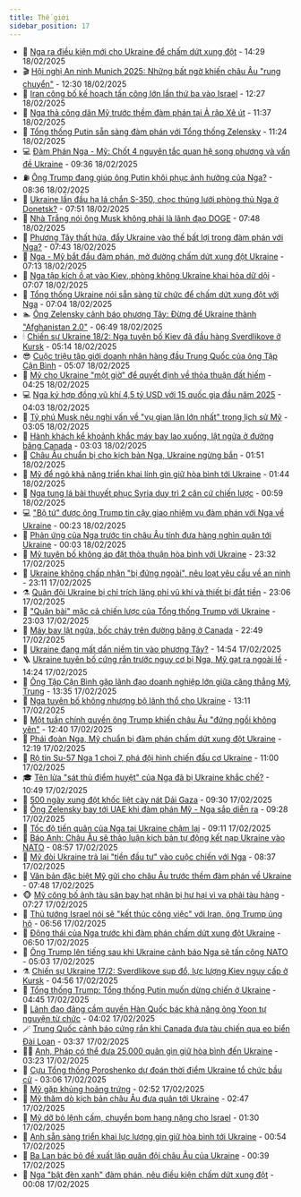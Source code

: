 ```yaml
---
title: Thế giới
sidebar_position: 17
---
```


<!-- dantri-the-gioi:START -->
- 🌋 [Nga ra điều kiện mới cho Ukraine để chấm dứt xung đột](https://dantri.com.vn/the-gioi/nga-ra-dieu-kien-moi-cho-ukraine-de-cham-dut-xung-dot-20250218211532343.htm) - 14:29 18/02/2025
- 🎬 [Hội nghị An ninh Munich 2025: Những bất ngờ khiến châu Âu &quot;rung chuyển&quot;](https://dantri.com.vn/the-gioi/hoi-nghi-an-ninh-munich-2025-nhung-bat-ngo-khien-chau-au-rung-chuyen-20250218192706671.htm) - 12:30 18/02/2025
- 🧰 [Iran công bố kế hoạch tấn công lớn lần thứ ba vào Israel](https://dantri.com.vn/the-gioi/iran-cong-bo-ke-hoach-tan-cong-lon-lan-thu-ba-vao-israel-20250218191626910.htm) - 12:27 18/02/2025
- 🌋 [Nga thả công dân Mỹ trước thềm đàm phán tại Ả rập Xê út](https://dantri.com.vn/the-gioi/nga-tha-cong-dan-my-truoc-them-dam-phan-tai-a-rap-xe-ut-20250218095939924.htm) - 11:37 18/02/2025
- 🗽 [Tổng thống Putin sẵn sàng đàm phán với Tổng thống Zelensky](https://dantri.com.vn/the-gioi/tong-thong-putin-san-sang-dam-phan-voi-tong-thong-zelensky-20250218181312689.htm) - 11:24 18/02/2025
- 💻 [Đàm Phán Nga - Mỹ: Chốt 4 nguyên tắc quan hệ song phương và vấn đề Ukraine](https://dantri.com.vn/the-gioi/dam-phan-nga-my-chot-4-nguyen-tac-quan-he-song-phuong-va-van-de-ukraine-20250218163521118.htm) - 09:36 18/02/2025
- ⛽️ [Ông Trump đang giúp ông Putin khôi phục ảnh hưởng của Nga?](https://dantri.com.vn/the-gioi/ong-trump-dang-giup-ong-putin-khoi-phuc-anh-huong-cua-nga-20250217113533635.htm) - 08:36 18/02/2025
- 🤩 [Ukraine lần đầu hạ lá chắn S-350, chọc thủng lưới phòng thủ Nga ở Donetsk?](https://dantri.com.vn/the-gioi/ukraine-lan-dau-ha-la-chan-s-350-choc-thung-luoi-phong-thu-nga-o-donetsk-20250218144308604.htm) - 07:51 18/02/2025
- 🧐 [Nhà Trắng nói ông Musk không phải là lãnh đạo DOGE](https://dantri.com.vn/the-gioi/nha-trang-noi-ong-musk-khong-phai-la-lanh-dao-doge-20250218143834562.htm) - 07:48 18/02/2025
- 🎊 [Phương Tây thất hứa, đẩy Ukraine vào thế bất lợi trong đàm phán với Nga?](https://dantri.com.vn/the-gioi/phuong-tay-that-hua-day-ukraine-vao-the-bat-loi-trong-dam-phan-voi-nga-20250218142025621.htm) - 07:43 18/02/2025
- 📝 [Nga - Mỹ bắt đầu đàm phán, mở đường chấm dứt xung đột Ukraine](https://dantri.com.vn/the-gioi/nga-my-bat-dau-dam-phan-mo-duong-cham-dut-xung-dot-ukraine-20250218135302218.htm) - 07:13 18/02/2025
- 🤡 [Nga tập kích ồ ạt vào Kiev, phòng không Ukraine khai hỏa dữ dội](https://dantri.com.vn/the-gioi/nga-tap-kich-o-at-vao-kiev-phong-khong-ukraine-khai-hoa-du-doi-20250218123829533.htm) - 07:07 18/02/2025
- 🥷 [Tổng thống Ukraine nói sẵn sàng từ chức để chấm dứt xung đột với Nga](https://dantri.com.vn/the-gioi/tong-thong-ukraine-noi-san-sang-tu-chuc-de-cham-dut-xung-dot-voi-nga-20250218132805569.htm) - 07:04 18/02/2025
- 🏊 [Ông Zelensky cảnh báo phương Tây: Đừng để Ukraine thành &quot;Afghanistan 2.0&quot;](https://dantri.com.vn/the-gioi/ong-zelensky-canh-bao-phuong-tay-dung-de-ukraine-thanh-afghanistan-20-20250218115350843.htm) - 06:49 18/02/2025
- 🕯 [Chiến sự Ukraine 18/2: Nga tuyên bố Kiev đã đầu hàng Sverdlikove ở Kursk](https://dantri.com.vn/the-gioi/chien-su-ukraine-182-nga-tuyen-bo-kiev-da-dau-hang-sverdlikove-o-kursk-20250218113954182.htm) - 05:14 18/02/2025
- 😎 [Cuộc triệu tập giới doanh nhân hàng đầu Trung Quốc của ông Tập Cận Bình](https://dantri.com.vn/the-gioi/cuoc-trieu-tap-gioi-doanh-nhan-hang-dau-trung-quoc-cua-ong-tap-can-binh-20250218111434729.htm) - 05:07 18/02/2025
- 🌈 [Mỹ cho Ukraine &quot;một giờ&quot; để quyết định về thỏa thuận đất hiếm](https://dantri.com.vn/the-gioi/my-cho-ukraine-mot-gio-de-quyet-dinh-ve-thoa-thuan-dat-hiem-20250218073234780.htm) - 04:25 18/02/2025
- 💻 [Nga ký hợp đồng vũ khí 4,5 tỷ USD với 15 quốc gia đầu năm 2025](https://dantri.com.vn/the-gioi/nga-ky-hop-dong-vu-khi-45-ty-usd-voi-15-quoc-gia-dau-nam-2025-20250218105929518.htm) - 04:03 18/02/2025
- 🤖 [Tỷ phú Musk nêu nghi vấn về &quot;vụ gian lận lớn nhất&quot; trong lịch sử Mỹ](https://dantri.com.vn/the-gioi/ty-phu-musk-neu-nghi-van-ve-vu-gian-lan-lon-nhat-trong-lich-su-my-20250218093949067.htm) - 03:05 18/02/2025
- 🦏 [Hành khách kể khoảnh khắc máy bay lao xuống, lật ngửa ở đường băng Canada](https://dantri.com.vn/the-gioi/hanh-khach-ke-khoanh-khac-may-bay-lao-xuong-lat-ngua-o-duong-bang-canada-20250218094818563.htm) - 03:03 18/02/2025
- 🌁 [Châu Âu chuẩn bị cho kịch bản Nga, Ukraine ngừng bắn](https://dantri.com.vn/the-gioi/chau-au-chuan-bi-cho-kich-ban-nga-ukraine-ngung-ban-20250218081210612.htm) - 01:51 18/02/2025
- 🐘 [Mỹ để ngỏ khả năng triển khai lính gìn giữ hòa bình tới Ukraine](https://dantri.com.vn/the-gioi/my-de-ngo-kha-nang-trien-khai-linh-gin-giu-hoa-binh-toi-ukraine-20250218080753538.htm) - 01:44 18/02/2025
- 🥷 [Nga tung lá bài thuyết phục Syria duy trì 2 căn cứ chiến lược](https://dantri.com.vn/the-gioi/nga-tung-la-bai-thuyet-phuc-syria-duy-tri-2-can-cu-chien-luoc-20250218074546731.htm) - 00:59 18/02/2025
- 💻 [&quot;Bộ tứ&quot; được ông Trump tin cậy giao nhiệm vụ đàm phán với Nga về Ukraine](https://dantri.com.vn/the-gioi/bo-tu-duoc-ong-trump-tin-cay-giao-nhiem-vu-dam-phan-voi-nga-ve-ukraine-20250218071217430.htm) - 00:23 18/02/2025
- 🎡 [Phản ứng của Nga trước tin châu Âu tính đưa hàng nghìn quân tới Ukraine](https://dantri.com.vn/the-gioi/phan-ung-cua-nga-truoc-tin-chau-au-tinh-dua-hang-nghin-quan-toi-ukraine-20250218064853628.htm) - 00:03 18/02/2025
- 🧰 [Mỹ tuyên bố không áp đặt thỏa thuận hòa bình với Ukraine](https://dantri.com.vn/the-gioi/my-tuyen-bo-khong-ap-dat-thoa-thuan-hoa-binh-voi-ukraine-20250218062639305.htm) - 23:32 17/02/2025
- 🥸 [Ukraine không chấp nhận &quot;bị đứng ngoài&quot;, nêu loạt yêu cầu về an ninh](https://dantri.com.vn/the-gioi/ukraine-khong-chap-nhan-bi-dung-ngoai-neu-loat-yeu-cau-ve-an-ninh-20250218060357387.htm) - 23:11 17/02/2025
- ⚗️ [Quân đội Ukraine bị chỉ trích lãng phí vũ khí và thiết bị đắt tiền](https://dantri.com.vn/the-gioi/quan-doi-ukraine-bi-chi-trich-lang-phi-vu-khi-va-thiet-bi-dat-tien-20250217154700875.htm) - 23:06 17/02/2025
- 🌮 [&quot;Quân bài&quot; mặc cả chiến lược của Tổng thống Trump với Ukraine](https://dantri.com.vn/the-gioi/quan-bai-mac-ca-chien-luoc-cua-tong-thong-trump-voi-ukraine-20250210000854879.htm) - 23:03 17/02/2025
- 🎃 [Máy bay lật ngửa, bốc cháy trên đường băng ở Canada](https://dantri.com.vn/the-gioi/may-bay-lat-ngua-boc-chay-tren-duong-bang-o-canada-20250218054315717.htm) - 22:49 17/02/2025
- 💫 [Ukraine đang mất dần niềm tin vào phương Tây?](https://dantri.com.vn/the-gioi/ukraine-dang-mat-dan-niem-tin-vao-phuong-tay-20250217212517584.htm) - 14:54 17/02/2025
- 🪜 [Ukraine tuyên bố cứng rắn trước nguy cơ bị Nga, Mỹ gạt ra ngoài lề](https://dantri.com.vn/the-gioi/ukraine-tuyen-bo-cung-ran-truoc-nguy-co-bi-nga-my-gat-ra-ngoai-le-20250217195423726.htm) - 14:24 17/02/2025
- 🌋 [Ông Tập Cận Bình gặp lãnh đạo doanh nghiệp lớn giữa căng thẳng Mỹ, Trung](https://dantri.com.vn/the-gioi/ong-tap-can-binh-gap-lanh-dao-doanh-nghiep-lon-giua-cang-thang-my-trung-20250217203204780.htm) - 13:35 17/02/2025
- 🦏 [Nga tuyên bố không nhượng bộ lãnh thổ cho Ukraine](https://dantri.com.vn/the-gioi/nga-tuyen-bo-khong-nhuong-bo-lanh-tho-cho-ukraine-20250217194337260.htm) - 13:11 17/02/2025
- 👀 [Một tuần chính quyền ông Trump khiến châu Âu &quot;đứng ngồi không yên&quot;](https://dantri.com.vn/the-gioi/mot-tuan-chinh-quyen-ong-trump-khien-chau-au-dung-ngoi-khong-yen-20250217070129290.htm) - 12:40 17/02/2025
- 🧰 [Phái đoàn Nga, Mỹ chuẩn bị đàm phán chấm dứt xung đột Ukraine](https://dantri.com.vn/the-gioi/phai-doan-nga-my-chuan-bi-dam-phan-cham-dut-xung-dot-ukraine-20250217182637691.htm) - 12:19 17/02/2025
- 🚀 [Rộ tin Su-57 Nga 1 chọi 7, phá đội hình chiến đấu cơ Ukraine](https://dantri.com.vn/the-gioi/ro-tin-su-57-nga-1-choi-7-pha-doi-hinh-chien-dau-co-ukraine-20250217153429984.htm) - 11:00 17/02/2025
- 🎓 [Tên lửa &quot;sát thủ điểm huyệt&quot; của Nga đã bị Ukraine khắc chế?](https://dantri.com.vn/the-gioi/ten-lua-sat-thu-diem-huyet-cua-nga-da-bi-ukraine-khac-che-20250217172350648.htm) - 10:49 17/02/2025
- 🥸 [500 ngày xung đột khốc liệt cày nát Dải Gaza](https://dantri.com.vn/the-gioi/500-ngay-xung-dot-khoc-liet-cay-nat-dai-gaza-20250217162506150.htm) - 09:30 17/02/2025
- 🦅 [Ông Zelensky bay tới UAE khi đàm phán Mỹ - Nga sắp diễn ra](https://dantri.com.vn/the-gioi/ong-zelensky-bay-toi-uae-khi-dam-phan-my-nga-sap-dien-ra-20250217130947932.htm) - 09:28 17/02/2025
- 🤭 [Tốc độ tiến quân của Nga tại Ukraine chậm lại](https://dantri.com.vn/the-gioi/toc-do-tien-quan-cua-nga-tai-ukraine-cham-lai-20250217155907435.htm) - 09:11 17/02/2025
- 🤖 [Báo Anh: Châu Âu sẽ thảo luận kịch bản tự động kết nạp Ukraine vào NATO](https://dantri.com.vn/the-gioi/bao-anh-chau-au-se-thao-luan-kich-ban-tu-dong-ket-nap-ukraine-vao-nato-20250217144735405.htm) - 08:57 17/02/2025
- 🐲 [Mỹ đòi Ukraine trả lại &quot;tiền đầu tư&quot; vào cuộc chiến với Nga](https://dantri.com.vn/the-gioi/my-doi-ukraine-tra-lai-tien-dau-tu-vao-cuoc-chien-voi-nga-20250217141053190.htm) - 08:37 17/02/2025
- 🫣 [Văn bản đặc biệt Mỹ gửi cho châu Âu trước thềm đàm phán về Ukraine](https://dantri.com.vn/the-gioi/van-ban-dac-biet-my-gui-cho-chau-au-truoc-them-dam-phan-ve-ukraine-20250217144444992.htm) - 07:48 17/02/2025
- 🐵 [Mỹ công bố ảnh tàu sân bay hạt nhân bị hư hại vì va phải tàu hàng](https://dantri.com.vn/the-gioi/my-cong-bo-anh-tau-san-bay-hat-nhan-bi-hu-hai-vi-va-phai-tau-hang-20250217142015359.htm) - 07:27 17/02/2025
- 🫶 [Thủ tướng Israel nói sẽ &quot;kết thúc công việc&quot; với Iran, ông Trump ủng hộ](https://dantri.com.vn/the-gioi/thu-tuong-israel-noi-se-ket-thuc-cong-viec-voi-iran-ong-trump-ung-ho-20250217122151147.htm) - 06:56 17/02/2025
- 💃 [Động thái của Nga trước khi đàm phán chấm dứt xung đột Ukraine](https://dantri.com.vn/the-gioi/dong-thai-cua-nga-truoc-khi-dam-phan-cham-dut-xung-dot-ukraine-20250217133653580.htm) - 06:50 17/02/2025
- 💫 [Ông Trump lên tiếng sau khi Ukraine cảnh báo Nga sẽ tấn công NATO](https://dantri.com.vn/the-gioi/ong-trump-len-tieng-sau-khi-ukraine-canh-bao-nga-se-tan-cong-nato-20250217111505449.htm) - 05:03 17/02/2025
- ⚗️ [Chiến sự Ukraine 17/2: Sverdlikove sụp đổ, lực lượng Kiev nguy cấp ở Kursk](https://dantri.com.vn/the-gioi/chien-su-ukraine-172-sverdlikove-sup-do-luc-luong-kiev-nguy-cap-o-kursk-20250217114354438.htm) - 04:56 17/02/2025
- 🥷 [Tổng thống Trump: Tổng thống Putin muốn dừng chiến ở Ukraine](https://dantri.com.vn/the-gioi/tong-thong-trump-tong-thong-putin-muon-dung-chien-o-ukraine-20250217110412421.htm) - 04:45 17/02/2025
- 🥸 [Lãnh đạo đảng cầm quyền Hàn Quốc bác khả năng ông Yoon tự nguyện từ chức](https://dantri.com.vn/the-gioi/lanh-dao-dang-cam-quyen-han-quoc-bac-kha-nang-ong-yoon-tu-nguyen-tu-chuc-20250217102354275.htm) - 04:02 17/02/2025
- 🪄 [Trung Quốc cảnh báo cứng rắn khi Canada đưa tàu chiến qua eo biển Đài Loan](https://dantri.com.vn/the-gioi/trung-quoc-canh-bao-cung-ran-khi-canada-dua-tau-chien-qua-eo-bien-dai-loan-20250217103416594.htm) - 03:37 17/02/2025
- 🧑‍💻 [Anh, Pháp có thể đưa 25.000 quân gìn giữ hòa bình đến Ukraine](https://dantri.com.vn/the-gioi/anh-phap-co-the-dua-25000-quan-gin-giu-hoa-binh-den-ukraine-20250217100940736.htm) - 03:23 17/02/2025
- 🤭 [Cựu Tổng thống Poroshenko dự đoán thời điểm Ukraine tổ chức bầu cử](https://dantri.com.vn/the-gioi/cuu-tong-thong-poroshenko-du-doan-thoi-diem-ukraine-to-chuc-bau-cu-20250217083203621.htm) - 03:06 17/02/2025
- 🗽 [Mỹ gặp khủng hoảng trứng](https://dantri.com.vn/the-gioi/my-gap-khung-hoang-trung-20250217081256150.htm) - 02:52 17/02/2025
- 🤖 [Mỹ thăm dò kịch bản châu Âu đưa quân tới Ukraine](https://dantri.com.vn/the-gioi/my-tham-do-kich-ban-chau-au-dua-quan-toi-ukraine-20250217085400920.htm) - 02:47 17/02/2025
- 🌈 [Mỹ dỡ bỏ lệnh cấm, chuyển bom hạng nặng cho Israel](https://dantri.com.vn/the-gioi/my-do-bo-lenh-cam-chuyen-bom-hang-nang-cho-israel-20250217074954111.htm) - 01:30 17/02/2025
- 🤩 [Anh sẵn sàng triển khai lực lượng gìn giữ hòa bình tới Ukraine](https://dantri.com.vn/the-gioi/anh-san-sang-trien-khai-luc-luong-gin-giu-hoa-binh-toi-ukraine-20250217072351935.htm) - 00:54 17/02/2025
- 🤗 [Ba Lan bác bỏ đề xuất lập quân đội châu Âu của Ukraine](https://dantri.com.vn/the-gioi/ba-lan-bac-bo-de-xuat-lap-quan-doi-chau-au-cua-ukraine-20250217071749218.htm) - 00:39 17/02/2025
- 🙉 [Nga &quot;bật đèn xanh&quot; đàm phán, nêu điều kiện chấm dứt xung đột](https://dantri.com.vn/the-gioi/nga-bat-den-xanh-dam-phan-neu-dieu-kien-cham-dut-xung-dot-20250216145033730.htm) - 00:08 17/02/2025<!-- dantri-the-gioi:END -->
